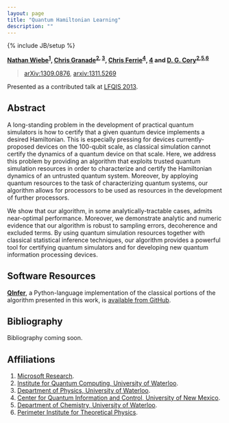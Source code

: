 ```yaml
---
layout: page
title: "Quantum Hamiltonian Learning"
description: ""
---
```

{% include JB/setup %}

**[Nathan Wiebe](http://research.microsoft.com/en-us/people/nawiebe/)<sup>[1](#affil1)</sup>, [Chris Granade](/)<sup>[2](#affil2), [3](#affil3)</sup>, [Chris Ferrie](http://csferrie.com/)<sup>[4](#affil4)</sup>, [4](#affil4)</sup> and [D. G. Cory](http://iqc.uwaterloo.ca/iqc-directory/dcory/)<sup>[2](#affil2),[5](#affil5),[6](#affil6)</sup>**

 > [arXiv:1309.0876](http://arxiv.org/abs/1309.0876), [arxiv:1311.5269](http://arxiv.org/abs/1311.5269)
 
Presented as a contributed talk at [LFQIS 2013](http://137.229.52.100/LFQIS/index.html).

## Abstract ##

A long-standing problem in the development of practical quantum simulators is how to certify that a given quantum device implements a desired Hamiltonian. This is especially pressing for devices currently-proposed devices on the 100-qubit scale, as classical simulation cannot certify the dynamics of a quantum device on that scale. Here, we address this problem by providing an algorithm that exploits trusted quantum simulation resources in order to characterize and certify the Hamiltonian dynamics of an untrusted quantum system. Moreover, by apploying quantum resources to the task of characterizing quantum systems, our algorithm allows for processors to be used as resources in the development of further processors.

We show that our algorithm, in some analytically-tractable cases, admits near-optimal performance. Moreover, we demonstrate analytic and numeric evidence that our algorithm is robust to sampling errors, decoherence and excluded terms. By using quantum simulation resources together with classical statistical inference techniques, our algorithm provides a powerful tool for certifying quantum simulators and for developing new quantum information processing devices.

## Software Resources ##

[**QInfer**](https://github.com/csferrie/python-qinfer), a Python-language
implementation of the classical portions of the algorithm presented in this work, is
[available from GitHub](https://github.com/csferrie/python-qinfer).

## Bibliography ##

Bibliography coming soon.

## Affiliations ##

1. <a id="affil1"></a>[Microsoft Research](http://research.microsoft.com/en-us/).
2. <a id="affil2"></a>[Institute for Quantum Computing, University of Waterloo](http://iqc.uwaterloo.ca).
3. <a id="affil3"></a>[Department of Physics, University of Waterloo](https://uwaterloo.ca/physics-astronomy/).
4. <a id="affil4"></a>[Center for Quantum Information and Control, University of New Mexico](http://physics.unm.edu/CQuIC/).
5. <a id="affil5"></a>[Department of Chemistry, University of Waterloo](https://uwaterloo.ca/chemistry/).
6. <a id="affil6"></a>[Perimeter Institute for Theoretical Physics](http://www.perimeterinstitute.ca/).
